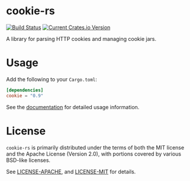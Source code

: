 # cookie-rs

[![Build Status](https://travis-ci.org/alexcrichton/cookie-rs.svg?branch=master)](https://travis-ci.org/alexcrichton/cookie-rs)
[![Current Crates.io Version](https://img.shields.io/crates/v/cookie.svg)](https://crates.io/crates/cookie)

A library for parsing HTTP cookies and managing cookie jars.

# Usage

Add the following to your `Cargo.toml`:

```toml
[dependencies]
cookie = "0.9"
```

See the [documentation](http://docs.rs/cookie) for detailed usage information.

# License

`cookie-rs` is primarily distributed under the terms of both the MIT license and
the Apache License (Version 2.0), with portions covered by various BSD-like
licenses.

See [LICENSE-APACHE](LICENSE-APACHE), and [LICENSE-MIT](LICENSE-MIT) for
details.
